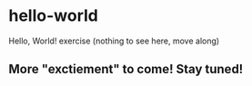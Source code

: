 # hello-world
Hello, World! exercise (nothing to see here, move along)
## More "exctiement" to come! Stay tuned!

